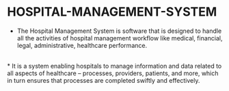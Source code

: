 # HOSPITAL-MANAGEMENT-SYSTEM

*    The Hospital Management System is software that is designed to handle all the 
activities of hospital management workflow like medical, financial, legal, administrative, 
healthcare performance. 
<br>
*   It is a system enabling hospitals to manage information and data related to all aspects 
of healthcare – processes, providers, patients, and more, which in turn ensures that 
processes are completed swiftly and effectively.
